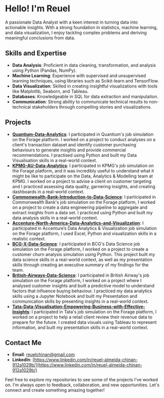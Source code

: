 # Hello! I'm Reuel

A passionate Data Analyst with a keen interest in turning data into actionable insights. With a strong foundation in statistics, machine learning, and data visualization, I enjoy tackling complex problems and deriving meaningful conclusions from data.

## Skills and Expertise

- **Data Analysis**: Proficient in data cleaning, transformation, and analysis using Python (Pandas, NumPy).
- **Machine Learning**: Experience with supervised and unsupervised learning techniques, using libraries such as Scikit-learn and TensorFlow.
- **Data Visualization**: Skilled in creating insightful visualizations with tools like Matplotlib, Seaborn, and Tableau.
- **Databases**: Knowledgeable in SQL for data extraction and manipulation.
- **Communication**: Strong ability to communicate technical results to non-technical stakeholders through compelling stories and visualizations.

## Projects

- **[Quantium-Data-Analytics](https://github.com/reuel97/Quantium-Data-Analytics)**: I participated in Quantium's job simulation on the Forage platform. I worked on a project to conduct analyses on a client's transaction dataset and identify customer purchasing behaviours to generate insights and provide commercial recommendations. I practised using Python and built my Data Visualisation skills in a real-world context.
- **[KPMG-AU-Data-Analytics](https://github.com/reuel97/KPMG-AU-Data-Analytics)**: I participated in KPMG's job simulation on the Forage platform, and it was incredibly useful to understand what it might be like to participate on the Data, Analytics & Modelling team at KPMG. I worked on a project to advise a client on customer targeting and I practiced assessing data quality, garnering insights, and creating dashboards in a real-world context.
- **[Commonwealth-Bank-Introduction-to-Data-Science](https://github.com/reuel97/Commonwealth-Bank-Introduction-to-Data-Science)**: I participated in Commonwealth Bank's job simulation on the Forage platform, I worked on a project to create a data engineering pipeline to aggregate and extract insights from a data set. I practiced using Python and built my data analysis skills in a real-world context.
- **[Accenture-North-America-Data-Analytics-and-Visualization](https://github.com/reuel97/Accenture-North-America-Data-Analytics-and-Visualization)**: I participated in Accenture’s Data Analytics & Visualization job simulation on the Forage platform, I used Excel, Python and visualization skills in a realistic context.
- **[BCG-X-Data-Science](https://github.com/reuel97/BCG-X-Data-Science)**: I participated in BCG's Data Science job simulation on the Forage platform, I worked on a project to create a customer churn analysis simulation using Python. This project built my data science skills in a real-world context, as well as my presentation skills through creating an executive summary of my findings for the team.
- **[British-Airways-Data-Science](https://github.com/reuel97/British-Airways-Data-Science)**: I participated in British Airway's job simulation on the Forage platform, I worked on a project where I analysed customer insights and built a predictive model to understand factors that influence buying behaviour. I practiced my data analytics skills using a Jupyter Notebook and built my Presentation and communication skills by presenting insights in a real-world context.
- **[Tata-Data-Visualisation-Empowering-Business-with-Effective-Insights](https://github.com/reuel97/Tata-Data-Visualisation-Empowering-Business-with-Effective-Insights)**: I participated in Tata's job simulation on the Forage platform, I worked on a project to help a retail client review their revenue data to prepare for the future. I created data visuals using Tableau to represent information, and built my presentation skills in a real-world context.

## Contact Me

- **Email**: [reuelchinan@gmail.com](mailto:reuelchinan@gmail.com)
- **LinkedIn**: [https://www.linkedin.com/in/reuel-almeida-chinan-912a1029b/](https://www.linkedin.com/in/reuel-almeida-chinan-912a1029b/)

Feel free to explore my repositories to see some of the projects I've worked on. I'm always open to feedback, collaboration, and new opportunities. Let's connect and create something amazing together!
